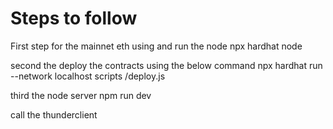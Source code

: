 # Steps to follow

First step for the mainnet eth
using and run the node
npx hardhat node

second the deploy the contracts using the below command
npx hardhat run --network localhost scripts
/deploy.js

third the node server
npm run dev

call the thunderclient




